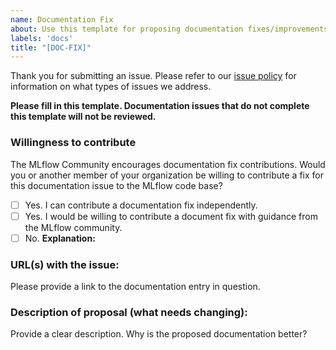 ```yaml
---
name: Documentation Fix
about: Use this template for proposing documentation fixes/improvements.
labels: 'docs'
title: "[DOC-FIX]"
---
```

Thank you for submitting an issue. Please refer to our [issue policy](https://www.github.com/mlflow/mlflow/blob/master/ISSUE_POLICY.md)
for information on what types of issues we address.

**Please fill in this template. Documentation issues that do not complete this template will not be reviewed.**

### Willingness to contribute
The MLflow Community encourages documentation fix contributions. Would you or another member of your organization be willing to
contribute a fix for this documentation issue to the MLflow code base?

- [ ] Yes. I can contribute a documentation fix independently.
- [ ] Yes. I would be willing to contribute a document fix with guidance from the MLflow community.
- [ ] No. **Explanation:**

### URL(s) with the issue:

Please provide a link to the documentation entry in question.

### Description of proposal (what needs changing):
Provide a clear description. Why is the proposed documentation
better?
